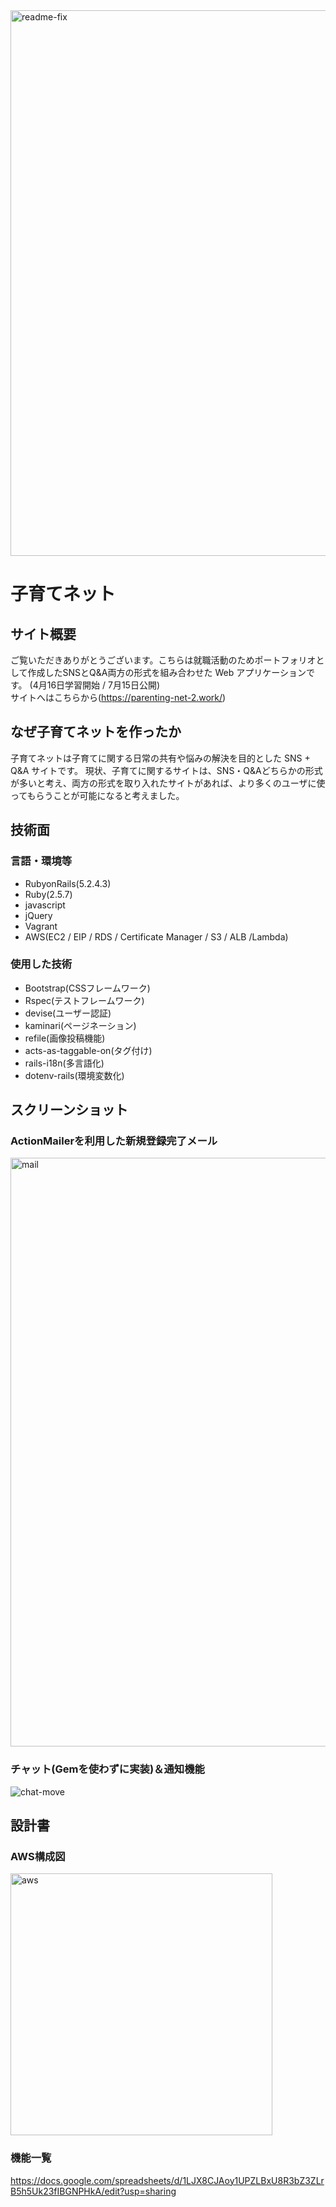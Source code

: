 <img width="873" alt="readme-fix" src="https://user-images.githubusercontent.com/63790886/90463496-0836f080-e146-11ea-930f-f3b78a13f6a5.png">

# 子育てネット

## サイト概要
ご覧いただきありがとうございます。こちらは就職活動のためポートフォリオとして作成したSNSとQ&A両方の形式を組み合わせた Web アプリケーションです。 (4月16日学習開始 / 7月15日公開)
<br>
サイトへはこちらから(https://parenting-net-2.work/)

## なぜ子育てネットを作ったか
子育てネットは子育てに関する日常の共有や悩みの解決を目的とした SNS + Q&A サイトです。
現状、子育てに関するサイトは、SNS・Q&Aどちらかの形式が多いと考え、両方の形式を取り入れたサイトがあれば、より多くのユーザに使ってもらうことが可能になると考えました。

## 技術面
### 言語・環境等

- RubyonRails(5.2.4.3)
- Ruby(2.5.7)
- javascript
- jQuery
- Vagrant
- AWS(EC2 / EIP / RDS / Certificate Manager / S3 / ALB /Lambda)

### 使用した技術

- Bootstrap(CSSフレームワーク)
- Rspec(テストフレームワーク)
- devise(ユーザー認証)
- kaminari(ページネーション)
- refile(画像投稿機能)
- acts-as-taggable-on(タグ付け)
- rails-i18n(多言語化)
- dotenv-rails(環境変数化)

## スクリーンショット

### ActionMailerを利用した新規登録完了メール
<img width="942" alt="mail" src="https://user-images.githubusercontent.com/63790886/90583547-6679d700-e20b-11ea-8e44-c13fcdf07b63.png">

### チャット(Gemを使わずに実装)＆通知機能
![chat-move](https://user-images.githubusercontent.com/63790886/90602164-41e62500-e234-11ea-99b3-029ba0199360.gif)

## 設計書

### AWS構成図
<img width="419" alt="aws" src="https://user-images.githubusercontent.com/63790886/90584272-39c6bf00-e20d-11ea-91e8-154877eea2e3.png">

### 機能一覧
https://docs.google.com/spreadsheets/d/1LJX8CJAoy1UPZLBxU8R3bZ3ZLrB5h5Uk23fIBGNPHkA/edit?usp=sharing